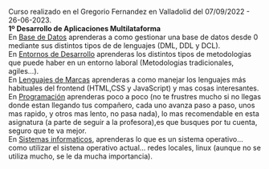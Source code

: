 Curso realizado en el Gregorio Fernandez en Valladolid del 07/09/2022 - 26-06-2023.
<br>
**1º Desarrollo de Aplicaciones Multilataforma**
<br>
En [Base de Datos](https://github.com/maraloeDev/CFGS_DAM/tree/main/1DAM/Bases%20de%20Datos) aprenderas a como gestionar una base de datos desde 0 mediante sus distintos tipos de de lenguajes (DML, DDL y DCL).
<br>
En [Entornos de Desarrollo](https://github.com/maraloeDev/CFGS_DAM/tree/main/1DAM/Entornos%20de%20Desarrollo) aprenderas los distintos tipos de metodologias que puede haber en un entorno laboral (Metodologias tradicionales, agiles...).
<br>
 En [Lenguajes de Marcas](https://github.com/maraloeDev/Grado-Superior-DAM/tree/main/1%C2%BA%20DAM/Lenguajes%20de%20Marcas) aprenderas a como manejar los lenguajes más habituales del frontend (HTML,CSS y JavaScript) y mas cosas interesantes.
<br>
En [Programación](https://github.com/maraloeDev/Grado-Superior-DAM/tree/main/1%C2%BA%20DAM/Programaci%C3%B3n) aprenderas poco a poco (no te frustres mucho si no llegas donde estan llegando tus compañero, cada uno avanza paso a paso, unos mas rapido, y otros mas lento, no pasa nada), lo mas recomendable en esta asignatura (a parte de seguir a la profesora),es que busques por tu cuenta, seguro que te va mejor.
<br>
En [Sistemas informaticos](https://github.com/maraloeDev/Grado-Superior-DAM/tree/main/1%C2%BA%20DAM/Sistemas%20Informaticos), aprenderas lo que es un sistema operativo... como utilizar el sistena operativo actual... redes locales, linux (aunque no se utiliza mucho, se le da mucha importancia).
